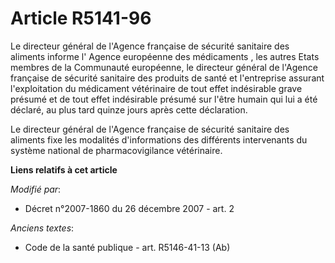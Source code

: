 # Article R5141-96

Le directeur général de l'Agence française de sécurité sanitaire des aliments informe l'       Agence européenne des
médicaments , les autres Etats membres de la Communauté européenne, le directeur général de l'Agence française de sécurité
sanitaire des produits de santé et l'entreprise assurant l'exploitation du médicament vétérinaire de tout effet indésirable
grave présumé et de tout effet indésirable présumé sur l'être humain qui lui a été déclaré, au plus tard quinze jours après
cette déclaration. 

Le directeur général de l'Agence française de sécurité sanitaire des aliments fixe les modalités d'informations des
différents intervenants du système national de pharmacovigilance vétérinaire.

**Liens relatifs à cet article**

_Modifié par_:

  - Décret n°2007-1860 du 26 décembre 2007 - art. 2

_Anciens textes_:

  - Code de la santé publique - art. R5146-41-13 (Ab)
